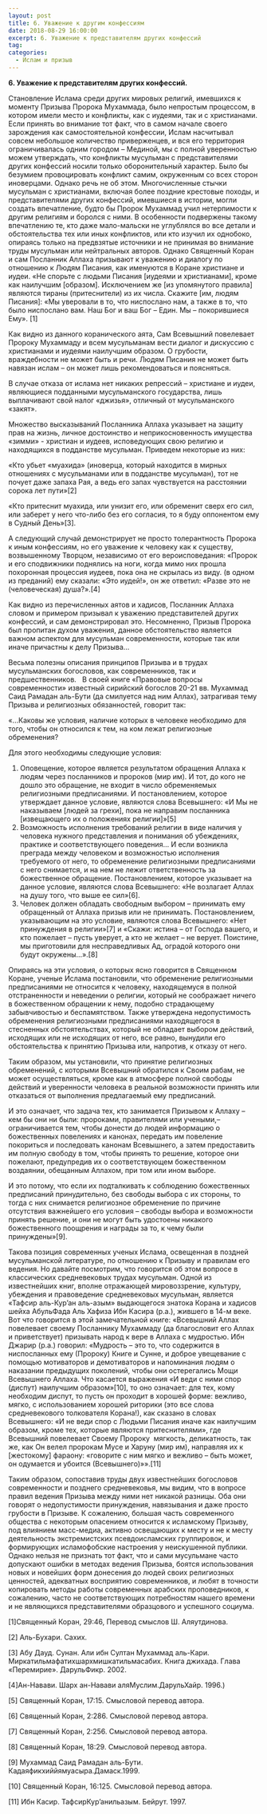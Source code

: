 ```yaml
---
layout: post
title: 6. Уважение к другим конфессиям
date: 2018-08-29 16:00:00
excerpt: 6. Уважение к представителям других конфессий
tag:
categories:
  - Ислам и призыв
---
```


**6. Уважение к представителям других конфессий.**

Становление Ислама среди других мировых религий, имевшихся к моменту Призыва Пророка Мухаммада, было непростым процессом, в котором имели место и конфликты, как с иудеями, так и с христианами. Если принять во внимание тот факт, что в самом начале своего зарождения как самостоятельной конфессии, Ислам насчитывал совсем небольшое количество приверженцев, и вся его территория ограничивалась одним городом – Мединой, мы с полной уверенностью можем утверждать, что конфликты мусульман с представителями других конфессий носили только оборонительный характер. Было бы безумием провоцировать конфликт самим, окруженным со всех сторон иноверцами. Однако речь не об этом. Многочисленные стычки мусульман с христианами, включая более поздние крестовые походы, и представителями других конфессий, имевшиеся в истории, могли создать впечатление, будто бы Пророк Мухаммад учил нетерпимости к другим религиям и боролся с ними. В особенности подвержены такому впечатлению те, кто даже мало-мальски не углублялся во все детали и обстоятельства тех или иных конфликтов, или кто изучил их однобоко, опираясь только на предвзятые источники и не принимая во внимание труды мусульман или нейтральных авторов. Однако Священный Коран и сам Посланник Аллаха призывают к уважению и диалогу по отношению к Людям Писания, как именуются в Коране христиане и иудеи. «Не спорьте с людьми Писания [иудеями и христианами], кроме как наилучшим [образом]. Исключением же [из упомянутого правила] являются тираны (притеснители) из их числа. Скажите [им, людям Писания]: «Мы уверовали в то, что ниспослано нам, а также в то, что было ниспослано вам. Наш Бог и ваш Бог – Един. Мы – покорившиеся Ему». [1]

Как видно из данного коранического аята, Сам Всевышний повелевает Пророку Мухаммаду и всем мусульманам вести диалог и дискуссию с христианами и иудеями наилучшим образом. О грубости, враждебности не может быть и речи. Людям Писания не может быть навязан ислам – он может лишь рекомендоваться и поясняться.

В случае отказа от ислама нет никаких репрессий – христиане и иудеи, являющиеся подданными мусульманского государства, лишь выплачивают свой налог «джизья», отличный от мусульманского «закят».

Множество высказываний Посланника Аллаха указывает на защиту прав на жизнь, личное достоинство и неприкосновенность имущества «зимми» - христиан и иудеев, исповедующих свою религию и находящихся в подданстве мусульман. Приведем некоторые из них:

«Кто убьет «муахида» (иноверца, который находится в мирных отношениях с мусульманами или в подданстве мусульман), тот не почует даже запаха Рая, а ведь его запах чувствуется на расстоянии сорока лет пути»[2]

«Кто притеснит муахида, или унизит его, или обременит сверх его сил, или заберет у него что-либо без его согласия, то я буду оппонентом ему в Судный День»[3].

А следующий случай демонстрирует не просто толерантность Пророка  к иным конфессиям, но его уважение к человеку как к существу, возвышенному Творцом, независимо от его вероисповедания: «Пророк  и его сподвижники поднялись на ноги, когда мимо них прошла похоронная процессия иудеев, пока она не скрылась из виду. (в одном из преданий) ему сказали: «Это иудей!», он же ответил: «Разве это не (человеческая) душа?».[4]

Как видно из перечисленных аятов и хадисов, Посланник Аллаха словом и примером призывал к уважению представителей других конфессий, и сам демонстрировал это. Несомненно, Призыв Пророка был пропитан духом уважения, данное обстоятельство является важном аспектом для мусульман современности, которые так или иначе причастны к делу Призыва…

Весьма полезны описания принципов Призыва и в трудах мусульманских богословов, как современников, так и предшественников.   В своей книге «Правовые вопросы современности» известный сирийский богослов 20-21 вв. Мухаммад Саид Рамадан аль-Бути (да смилуется над ним Аллах), затрагивая тему Призыва и религиозных обязанностей, говорит так:

«…Каковы же условия, наличие которых в человеке необходимо для того, чтобы он относился к тем, на ком лежат религиозные обременения?

Для этого необходимы следующие условия:

1. Оповещение, которое является результатом обращения Аллаха к людям через посланников и пророков (мир им). И тот, до кого не дошло это обращение, не входит в число обременяемых религиозными предписаниями. И постановлением, которое утверждает данное условие, являются слова Всевышнего: «И Мы не наказываем [людей за грехи], пока не направим посланника [извещающего их о положениях религии]»[5]
2. Возможность исполнения требований религии в виде наличия у человека нужного представления и понимания об убеждениях, практике и соответствующего поведения… И если возникла преграда между человеком и возможностью исполнения требуемого от него, то обременение религиозными предписаниями с него снимается, и на нем не лежит ответственность за божественное обращение. Постановлением, которое указывает на данное условие, являются слова Всевышнего: «Не возлагает Аллах на душу того, что выше ее сил»[6].
3. Человек должен обладать свободным выбором – принимать ему обращенный от Аллаха призыв или не принимать. Постановлением, указывающим на это условие, являются слова Всевышнего: «Нет принуждения в религии»[7] и «Скажи: истина – от Господа вашего, и кто пожелает – пусть уверует, а кто не желает – не верует. Поистине, мы приготовили для несправедливых Ад, оградой которого они будут окружены…».[8]

Опираясь на эти условия, о которых ясно говорится в Священном Коране, ученые Ислама постановили, что обременение религиозными предписаниями не относится к человеку, находящемуся в полной отстраненности и неведении о религии, который не соображает ничего в божественном обращении к нему, подобно страдающему забывчивостью и беспамятством. Также утверждена недопустимость обременения религиозными предписаниями находящегося в стесненных обстоятельствах, который не обладает выбором действий, исходящих или не исходящих от него, все равно, вынудили его обстоятельства к принятию Призыва или, напротив, к отказу от него.

Таким образом, мы установили, что принятие религиозных обременений, с которыми Всевышний обратился к Своим рабам, не может осуществляться, кроме как в атмосфере полной свободы действий и уверенности человека в реальной возможности принять или отказаться от выполнения предлагаемый ему предписаний.

И это означает, что задача тех, кто занимается Призывом к Аллаху – кем бы они ни были: пророками, правителями или учеными,–  ограничивается тем, чтобы донести до людей информацию о божественных повелениях и канонах, передать им повеление покориться и последовать канонам Всевышнего, а затем предоставить им полную свободу в том, чтобы принять то решение, которое они пожелают, предупредив их о соответствующем божественном воздаянии, обещанным Аллахом, при том или ином выборе.

И это потому, что если их подталкивать к соблюдению божественных предписаний принудительно, без свободы выбора с их стороны, то тогда с них снимается религиозное обременение по причине отсутствия важнейшего его условия – свободы выбора и возможности принять решение, и они не могут быть удостоены никакого божественного поощрения и награды за то, к чему были принуждены»[9].

Такова позиция современных ученых Ислама, освещенная в поздней мусульманской литературе, по отношению к Призыву и правилам его ведения. Но давайте посмотрим, что говорится об этом вопросе в классических средневековых трудах мусульман. Одной из известнейших книг, вполне отражающей мировоззрение, культуру, убеждения и правоведение средневековых мусульман, является «Тафсир аль-Кур’ан аль-азым» выдающегося знатока Корана и хадисов шейха АбульФада Аль Хафиза Ибн Касира (р.а.), жившего в 14-м веке. Вот что говорится в этой замечательной книге: «Всевышний Аллах повелевает своему Посланнику Мухаммаду (да благословит его Аллах и приветствует) призывать народ к вере в Аллаха с мудростью. Ибн Джарир (р.а.) говорил: «Мудрость – это то, что содержится в ниспосланных ему (Пророку) Книге и Сунне, и доброе увещевание с помощью мотиваторов и демотиваторов и напоминания людям о наказании предыдущих поколений, чтобы они остерегались Мощи Всевышнего Аллаха. Что касается выражения «И веди с ними спор (диспут) наилучшим образом»[10], то оно означает: для тех, кому необходим диспут, то пусть он проходит в хорошей форме: вежливо, мягко, с использованием хорошей риторики (это все слова средневекового толкователя Корана!), как сказано в словах Всевышнего: «И не веди спор с Людьми Писания иначе как наилучшим образом, кроме тех, которые являются притеснителями», где Всевышний повелевает Своему Пророку  мягкость, деликатность, так же, как Он велел пророкам Мусе и Харуну (мир им), направляя их к [жестокому] фараону: «говорите с ним мягко и вежливо – быть может, он одумается и убоится (Всевышнего)»».[11]

Таким образом, сопоставив труды двух известнейших богословов современности и позднего средневековья, мы видим, что в вопросе правил ведения Призыва между ними нет никакой разницы. Оба они говорят о недопустимости принуждения, навязывания и даже просто грубости в Призыве. К сожалению, большая часть современного общества с некоторым опасением относится к исламскому Призыву, под влиянием масс-медиа, активно освещающих к месту и не к месту деятельность экстремистских псевдоисламских группировок, и формирующих исламофобские настроения у неискушенной публики. Однако нельзя не признать тот факт, что и сами мусульмане часто допускают ошибки в методах ведения Призыва, боятся использования новых и новейших форм донесения до людей своих религиозных ценностей, адекватных восприятию современников, и любят в точности копировать методы работы современных арабских проповедников, к сожалению, часто не соответствующих потребностям нашего времени и не являющихся представителями образцового и успешного социума.

[1]Священный Коран, 29:46, Перевод смыслов Ш. Аляутдинова.

[2] Аль-Бухари. Сахих.

[3] Абу Дауд. Сунан. Али ибн Султан Мухаммад аль-Кари. Миркатильмафатихшархмишкатильмасабих. Книга джихада. Глава «Перемирие». ДарульФикр. 2002.

[4]Ан-Навави. Шарх ан-Навави аляМуслим.ДарульХайр. 1996.)

[5] Священный Коран, 17:15. Смысловой перевод автора.

[6] Священный Коран, 2:286. Смысловой перевод автора.

[7] Священный Коран, 2:256. Смысловой перевод автора.

[8] Священный Коран, 18:29. Смысловой перевод автора.

[9] Мухаммад Саид Рамадан аль-Бути. Кадаяфикхиййямуасыра.Дамаск.1999.

[10] Священный Коран, 16:125. Смысловой перевод автора.

[11] Ибн Касир. ТафсирКур’анильазым. Бейрут. 1997.